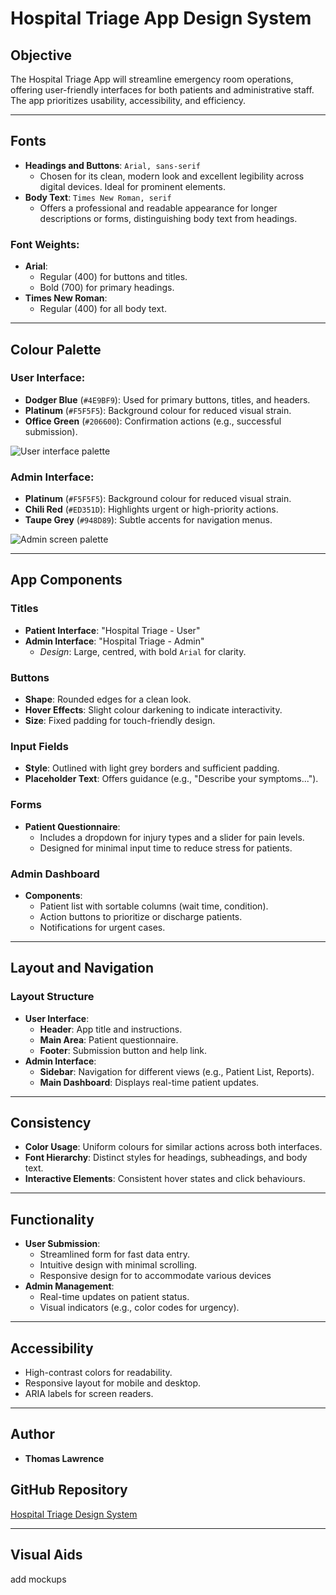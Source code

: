 # Hospital Triage App Design System

## Objective
The Hospital Triage App will streamline emergency room operations, offering user-friendly interfaces for both patients and administrative staff. The app prioritizes usability, accessibility, and efficiency.
  
---

## Fonts
- **Headings and Buttons**: `Arial, sans-serif`
  - Chosen for its clean, modern look and excellent legibility across digital devices. Ideal for prominent elements.
- **Body Text**: `Times New Roman, serif`
  - Offers a professional and readable appearance for longer descriptions or forms, distinguishing body text from headings.

### Font Weights:
- **Arial**:
  - Regular (400) for buttons and titles.
  - Bold (700) for primary headings.
- **Times New Roman**:
  - Regular (400) for all body text.

---

## Colour Palette

### User Interface:
- **Dodger Blue** (`#4E9BF9`): Used for primary buttons, titles, and headers.
- **Platinum** (`#F5F5F5`): Background colour for reduced visual strain.
- **Office Green** (`#206600`): Confirmation actions (e.g., successful submission).

![User interface palette]([https://raw.githubusercontent.com/username/repository/branch/path-to-image.png](https://github.com/ThomasL642/cst3106_labs/blob/Lab-10/Lab%2010/Hospital%20Triage%20Palette.png?raw=true))

### Admin Interface:
- **Platinum** (`#F5F5F5`): Background colour for reduced visual strain.
- **Chili Red** (`#ED351D`): Highlights urgent or high-priority actions.
- **Taupe Grey** (`#948D89`): Subtle accents for navigation menus.

![Admin screen palette]([https://raw.githubusercontent.com/username/repository/branch/path-to-image.png](https://github.com/ThomasL642/cst3106_labs/blob/Lab-10/Lab%2010/Admin%20Interface%20Palette.png?raw=true))
  
---

## App Components

### Titles
- **Patient Interface**: "Hospital Triage - User"
- **Admin Interface**: "Hospital Triage - Admin"
  - *Design*: Large, centred, with bold `Arial` for clarity.

### Buttons
- **Shape**: Rounded edges for a clean look.
- **Hover Effects**: Slight colour darkening to indicate interactivity.
- **Size**: Fixed padding for touch-friendly design.

### Input Fields
- **Style**: Outlined with light grey borders and sufficient padding.
- **Placeholder Text**: Offers guidance (e.g., "Describe your symptoms...").

### Forms
- **Patient Questionnaire**:
  - Includes a dropdown for injury types and a slider for pain levels.
  - Designed for minimal input time to reduce stress for patients.

### Admin Dashboard
- **Components**:
  - Patient list with sortable columns (wait time, condition).
  - Action buttons to prioritize or discharge patients.
  - Notifications for urgent cases.

---

## Layout and Navigation

### Layout Structure
- **User Interface**:
  - **Header**: App title and instructions.
  - **Main Area**: Patient questionnaire.
  - **Footer**: Submission button and help link.
- **Admin Interface**:
  - **Sidebar**: Navigation for different views (e.g., Patient List, Reports).
  - **Main Dashboard**: Displays real-time patient updates.

---

## Consistency
- **Color Usage**: Uniform colours for similar actions across both interfaces.
- **Font Hierarchy**: Distinct styles for headings, subheadings, and body text.
- **Interactive Elements**: Consistent hover states and click behaviours.

---

## Functionality
- **User Submission**:
  - Streamlined form for fast data entry.
  - Intuitive design with minimal scrolling.
  - Responsive design for to accommodate various devices
- **Admin Management**:
  - Real-time updates on patient status.
  - Visual indicators (e.g., color codes for urgency).

---

## Accessibility
- High-contrast colors for readability.
- Responsive layout for mobile and desktop.
- ARIA labels for screen readers.

---

## Author
- **Thomas Lawrence**

## GitHub Repository
[Hospital Triage Design System](https://github.com/ThomasL642/cst3106_labs/tree/Lab-10)

---

## Visual Aids
add mockups
